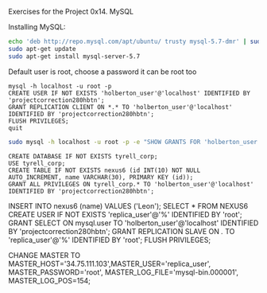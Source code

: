 Exercises for the Project 0x14. MySQL

Installing MySQL:
```bash
echo 'deb http://repo.mysql.com/apt/ubuntu/ trusty mysql-5.7-dmr' | sudo tee -a /etc/apt/sources.list
sudo apt-get update
sudo apt-get install mysql-server-5.7
```
Default user is root, choose a password it can be root too
```mysql
mysql -h localhost -u root -p
CREATE USER IF NOT EXISTS 'holberton_user'@'localhost' IDENTIFIED BY 'projectcorrection280hbtn';
GRANT REPLICATION CLIENT ON *.* TO 'holberton_user'@'localhost' IDENTIFIED BY 'projectcorrection280hbtn';
FLUSH PRIVILEGES;
quit
```
```bash
sudo mysql -h localhost -u root -p -e "SHOW GRANTS FOR 'holberton_user'@'localhost';"
```
```mysql
CREATE DATABASE IF NOT EXISTS tyrell_corp;
USE tyrell_corp;
CREATE TABLE IF NOT EXISTS nexus6 (id INT(10) NOT NULL  AUTO_INCREMENT, name VARCHAR(30), PRIMARY KEY (id));
GRANT ALL PRIVILEGES ON tyrell_corp.* TO 'holberton_user'@'localhost' IDENTIFIED BY 'projectcorrection280hbtn';
```

INSERT INTO nexus6 (name) VALUES ('Leon');
SELECT * FROM NEXUS6
CREATE USER IF NOT EXISTS 'replica_user'@'%' IDENTIFIED BY 'root';
GRANT SELECT ON mysql.user TO 'holberton_user'@'localhost' IDENTIFIED BY 'projectcorrection280hbtn';
GRANT REPLICATION SLAVE ON *.* TO 'replica_user'@'%' IDENTIFIED BY 'root';
FLUSH PRIVILEGES;


CHANGE MASTER TO MASTER_HOST='34.75.111.103',MASTER_USER='replica_user', MASTER_PASSWORD='root', MASTER_LOG_FILE='mysql-bin.000001', MASTER_LOG_POS=154;



